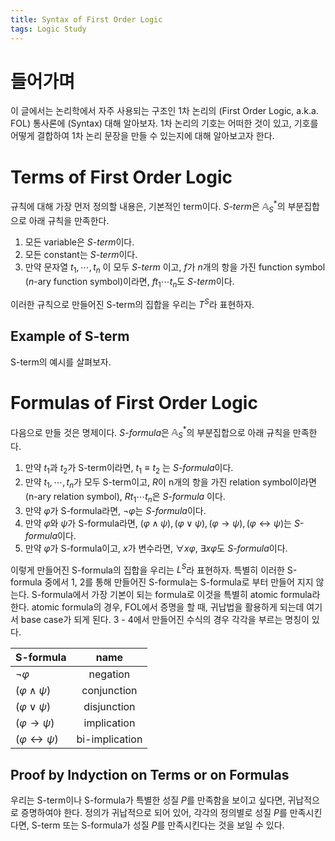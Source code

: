 ```yaml
---
title: Syntax of First Order Logic
tags: Logic Study
---
```


# 들어가며

이 글에서는 논리학에서 자주 사용되는 구조인 1차 논리의 (First Order Logic, a.k.a. FOL) 통사론에 (Syntax) 대해 알아보자.
1차 논리의 기호는 어떠한 것이 있고, 기호를 어떻게 결합하여 1차 논리 문장을 만들 수 있는지에 대해 알아보고자 한다.

# Terms of First Order Logic

규칙에 대해 가장 먼저 정의할 내용은, 기본적인 term이다.
*S-term*은 ${\mathbb{A}_S}^*$의 부분집합으로 아래 규칙을 만족한다.

1. 모든 variable은 *S-term*이다.
2. 모든 constant는 *S-term*이다.
3. 만약 문자열 $t_1, \cdots, t_n$ 이 모두 *S-term* 이고, $f$가 $n$개의 항을 가진 function symbol ($n$-ary function symbol)이라면, $ft_1 \cdots t_n$도 *S-term*이다.

이러한 규칙으로 만들어진 S-term의 집합을 우리는 $T^S$라 표현하자.

## Example of S-term

S-term의 예시를 살펴보자.

# Formulas of First Order Logic

다음으로 만들 것은 명제이다.
*S-formula*은 ${\mathbb{A}_S}^*$의 부분집합으로 아래 규칙을 만족한다.

1. 만약 $t_1$과 $t_2$가 S-term이라면, $t_1 \equiv t_2$ 는 *S-formula*이다.
2. 만약 $t_1, \cdots, t_n$가 모두 S-term이고, $R$이 n개의 항을 가진 relation symbol이라면 (n-ary relation symbol), $R t_1 \cdots t_n$은 *S-formula* 이다.
3. 만약 $\varphi$가 S-formula라면, $\neg\varphi$는 *S-formula*이다.
4. 만약 $\varphi$와 $\psi$가 S-formula라면, $(\varphi \wedge \psi), (\varphi \vee \psi), (\varphi \to \psi), (\varphi \leftrightarrow \psi)$는 *S-formula*이다.
5. 만약 $\varphi$가 S-formula이고, $x$가 변수라면, $\forall x \varphi$, $\exists x \varphi$도 *S-formula*이다.

이렇게 만들어진 S-formula의 집합을 우리는 $L^S$라 표현하자.
특별히 이러한 S-formula 중에서 1, 2를 통해 만들어진 S-formula는 S-formula로 부터 만들어 지지 않는다.
S-formula에서 가장 기본이 되는 formula로 이것을 특별히 atomic formula라 한다.
atomic formula의 경우, FOL에서 증명을 할 때, 귀납법을 활용하게 되는데 여기서 base case가 되게 된다.
3 - 4에서 만들어진 수식의 경우 각각을 부르는 명칭이 있다.

| S-formula | name |
| --- | :---: |
| $\neg\varphi$ | negation |
| $(\varphi \wedge \psi)$ | conjunction |
| $(\varphi \vee \psi)$ | disjunction |
| $(\varphi \to \psi)$ | implication |
| $(\varphi \leftrightarrow \psi)$ | bi-implication |

## Proof by Indyction on Terms or on Formulas

우리는 S-term이나 S-formula가 특별한 성질 $P$를 만족함을 보이고 싶다면, 귀납적으로 증명하여야 한다.
정의가 귀납적으로 되어 있어, 각각의 정의별로 성질 $P$를 만족시킨다면, S-term 또는 S-formula가 성질 $P$를 만족시킨다는 것을 보일 수 있다.
